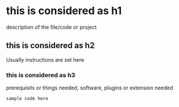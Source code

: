 # this is considered as h1

description of the file/code or project

## this is considered as h2

Usually instructions are set here

### this is considered as h3

prerequisits or things needed, software, plugins or extension needed

```
sample code here
```


